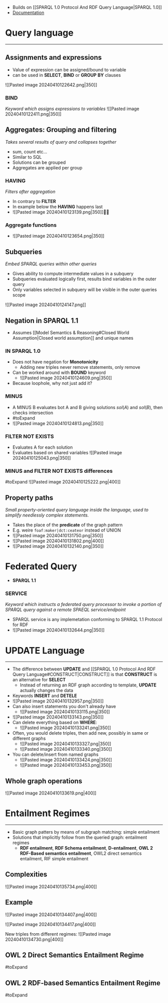 

* Builds on [[SPARQL 1.0 Protocol And RDF Query Language|SPARQL 1.0]]
* [Documentation](https://www.w3.org/TR/sparql11-query/)


# Query language
---

## Assignments and expressions

* Value of expression can be assigned/bound to variable
* can be used in **SELECT**, **BIND** or **GROUP** **BY** clauses

![[Pasted image 20240410122642.png|350]]
### BIND
_Keyword which assigns expressions to variables_
![[Pasted image 20240410122411.png|350]]


## Aggregates: Grouping and filtering
_Takes several results of query and collapses together_

* sum, count etc...
* Similar to SQL
* Solutions can be grouped
* Aggregates are applied per group

### HAVING
_Filters after aggregation_
* In contrary to **FILTER**
* In example below the **HAVING** happens last
* ![[Pasted image 20240410123139.png|350]]👍🏻

### Aggregate functions

* ![[Pasted image 20240410123654.png|350]]


## Subqueries
_Embed SPARQL queries within other queries_

* Gives ability to compute intermediate values in a subquery
* Subqueries evaluated logically first, results bind variables in the outer query
* Only variables selected in subquery will be visible in the outer queries scope

![[Pasted image 20240410124147.png]]


## Negation in SPARQL 1.1

* Assumes [[Model Semantics & Reasoning#Closed World Assumption|Closed world assumption]] and unique names

### IN SPARQL 1.0
* Does not have negation for **Monotonicity**
	* Adding new triples never remove statements, only remove
* Can be worked around with **BOUND** keyword
	* ![[Pasted image 20240410124609.png|350]]
* Because loophole, why not just add it?

### MINUS
* A MINUS B evaluates bot A and B giving solutions $sol(A)$ and $sol(B)$, then checks intersection
* #toExpand
* ![[Pasted image 20240410124813.png|350]]


### FILTER NOT EXISTS
* Evaluates A for each solution
* Evaluates based on shared variables
![[Pasted image 20240410125043.png|350]]


### MINUS and FILTER NOT EXISTS differences
#toExpand
![[Pasted image 20240410125222.png|400]]


## Property paths
_Small property-oriented query language inside the language, used to simplify needlessly complex statements._

* Takes the place of the **predicate** of the graph pattern
* E.g. weire `foaf:maker|dct:ceateor` instead of UNION
* ![[Pasted image 20240410131750.png|350]]
* ![[Pasted image 20240410131802.png|400]]
* ![[Pasted image 20240410132140.png|350]]


# Federated Query

* **SPARQL 1.1**
### SERVICE 
_Keyword which instructs a federated query processor to invoke a portion of SPARQL query against a remote SPAEQL service/endpoint_

* SPARQL service is any implemetation conforming to SPARQL 1.1 Protocol for RDF
* ![[Pasted image 20240410132644.png|350]]

# UPDATE Language
---

* The difference between **UPDATE** and [[SPARQL 1.0 Protocol And RDF Query Language#CONSTRUCT|CONSTRUCT]] is that **CONSTRUCT** is an alternative for **SELECT**
	* Instead of returning an RDF graph according to template, **UPDATE** actually changes the data
* Keywords **INSERT** and **DETELE**
* ![[Pasted image 20240410132957.png|350]]
* Can also insert statements you don't already have
	* ![[Pasted image 20240410133115.png|350]]
* ![[Pasted image 20240410133143.png|350]]
* Can delete everything based on **WHERE**:
	* ![[Pasted image 20240410133241.png|350]]
* Often, you would delete triples, then add new, possibly in same or different graphs
	* ![[Pasted image 20240410133327.png|350]]
	* ![[Pasted image 20240410133340.png|350]]
* You can delete/insert from named graphs
	* ![[Pasted image 20240410133424.png|350]]
	* ![[Pasted image 20240410133453.png|350]]
## Whole graph operations
![[Pasted image 20240410133619.png|400]]


# Entailment Regimes
---

* Basic graph patters by means of subgraph matching: simple entailment
* Solutions that implicitly follow from the queried graph: entailment regimes
	* **RDF entailment**, **RDF Schema entailment**, **D-entailment**, **OWL 2 RDF-Based semantics entailment**, OWL2 direct semantics entailment, RIF simple entailment

## Complexities

![[Pasted image 20240410135734.png|400]]


## Example

![[Pasted image 20240410134407.png|400]]

![[Pasted image 20240410134417.png|400]]

New triples from different regimes:
![[Pasted image 20240410134730.png|400]]


## OWL 2 Direct Semantics Entailment Regime
#toExpand


## OWL 2 RDF-based Semantics Entailment Regime
#toExpand 




